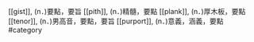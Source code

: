 [[gist]], (n．)要點，要旨 
[[pith]], (n．)精髓，要點 
[[plank]], (n．)厚木板，要點 
[[tenor]], (n．)男高音，要點，要旨 
[[purport]], (n．)意義，涵義，要點 
#category
